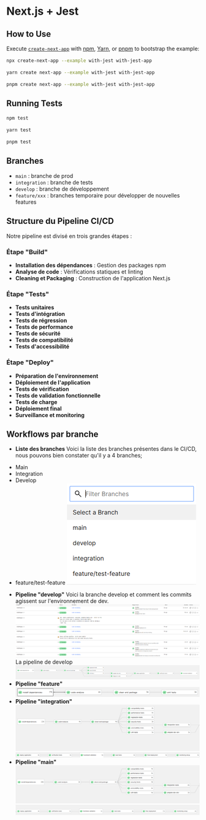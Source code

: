 # Next.js + Jest
## How to Use

Execute [`create-next-app`](https://github.com/vercel/next.js/tree/canary/packages/create-next-app) with [npm](https://docs.npmjs.com/cli/init), [Yarn](https://yarnpkg.com/lang/en/docs/cli/create/), or [pnpm](https://pnpm.io) to bootstrap the example:

```bash
npx create-next-app --example with-jest with-jest-app
```

```bash
yarn create next-app --example with-jest with-jest-app
```

```bash
pnpm create next-app --example with-jest with-jest-app
```

## Running Tests

```bash
npm test
```

```bash
yarn test
```

```bash
pnpm test
```

## Branches

* `main` : branche de prod
* `integration` : branche de tests
* `develop` : branche de développement
* `feature/xxx` : branches temporaire pour développer de nouvelles features

## Structure du Pipeline CI/CD

Notre pipeline est divisé en trois grandes étapes :

### Étape "Build"

* **Installation des dépendances** : Gestion des packages npm
* **Analyse de code** : Vérifications statiques et linting
* **Cleaning et Packaging** : Construction de l'application Next.js

### Étape "Tests"

* **Tests unitaires**
* **Tests d'intégration**
* **Tests de régression**
* **Tests de performance**
* **Tests de sécurité**
* **Tests de compatibilité**
* **Tests d'accessibilité**

### Étape "Deploy"

* **Préparation de l'environnement**
* **Déploiement de l'application**
* **Tests de vérification**
* **Tests de validation fonctionnelle**
* **Tests de charge**
* **Déploiement final**
* **Surveillance et monitoring**

## Workflows par branche

* **Liste des branches**
Voici la liste des branches présentes dans le CI/CD, nous pouvons bien constater qu'il y a 4 branches;
- Main
- Integration
- Develop
- feature/test-feature
![Pipeline CI/CD branch list](/images/branches.png)
* **Pipeline "develop"**
Voici la branche develop et comment les commits agissent sur l'environnement de dev.
![Pipeline CI/CD develop branch](/images/passdev.png)
La pipeline de develop
![Pipeline CI/CD develop branch](/images/devpipelinefinal.png)
* **Pipeline "feature"**
![Pipeline CI/CD feature branch](/images/features.png)
* **Pipeline "integration"**
![Pipeline CI/CD integration branch](/images/integration.png)
![Pipeline CI/CD integration branch](/images/integration2.png)
* **Pipeline "main"**
![Pipeline CI/CD main branch](/images/mainpipeline.png)
![Pipeline CI/CD main branch](/images/mainpipeline2.png)